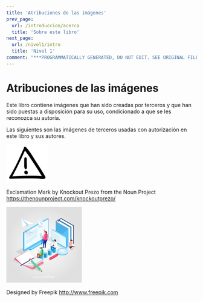 ```yaml
---
title: 'Atribuciones de las imágenes'
prev_page:
  url: /introduccion/acerca
  title: 'Sobre este libro'
next_page:
  url: /nivel1/intro
  title: 'Nivel 1'
comment: "***PROGRAMMATICALLY GENERATED, DO NOT EDIT. SEE ORIGINAL FILES IN /content***"
---
```

# Atribuciones de las imágenes

Este libro contiene imágenes que han sido creadas por terceros y que han sido puestas a disposición para su uso, condicionado a que se les reconozca su autoría.

Las siguientes son las imágenes de terceros usadas con autorización en este libro y sus autores.

![](./sources/exclamation_mark.png)

Exclamation Mark by Knockout Prezo from the Noun Project
<https://thenounproject.com/knockoutprezo/>


![](./sources/portada_small.jpg)

Designed by Freepik
<http://www.freepik.com>

